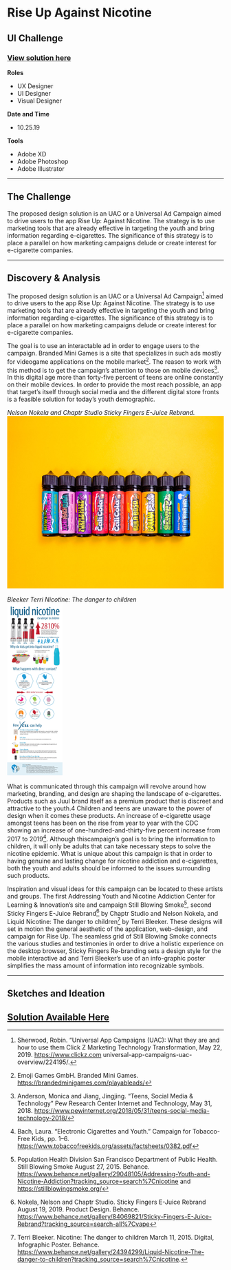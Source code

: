 # Rise Up Against Nicotine

## UI Challenge

### [View solution here](https://github.com/VngRay/Product-Design/blob/main/Rise%20Up%20Against%20Nicotine%20UI%20Challenge/Vang_Visual_Thesis_Design_Solution.pdf)

__Roles__
- UX Designer
- UI Designer
- Visual Designer

__Date and Time__
- 10.25.19

__Tools__
- Adobe XD
- Adobe Photoshop
- Adobe Illustrator

---

## The Challenge

The proposed design solution is an UAC or a Universal Ad Campaign aimed to drive users to the app Rise Up: Against Nicotine. The strategy is to use marketing tools that are already effective in targeting the youth and bring information regarding e-cigarettes. The significance of this strategy is to place a parallel on how marketing campaigns delude or create interest for e-cigarette companies.

---

## Discovery & Analysis

The proposed design solution is an UAC or a Universal Ad Campaign[^1] aimed to drive users to the app Rise Up: Against Nicotine. The strategy is to use marketing tools that are already effective in targeting the youth and bring information regarding e-cigarettes. The significance of this strategy is to place a parallel on how marketing campaigns delude or create interest for e-cigarette
companies.

[^1]:Sherwood, Robin. “Universal App Campaigns (UAC): What they are and how to use them Click Z Marketing Technology Transformation, May 22, 2019. https://www.clickz.com universal-app-campaigns-uac-overview/224195/.

The goal is to use an interactable ad in order to engage users to the campaign. Branded Mini Games is a site that specializes in such ads mostly for videogame
applications on the mobile market[^2]. The reason to work with this method is to get the campaign’s attention to those on mobile devices[^3]. In this digital age more than forty-five percent of teens are online constantly on their mobile devices. In order to provide the most reach possible, an app that target’s itself
through social media and the different digital store fronts is a feasible solution for today’s youth demographic.

[^2]:Emoji Games GmbH. Branded Mini Games. https://brandedminigames.com/playableads/

[^3]:Anderson, Monica and Jiang, Jingjing. “Teens, Social Media & Technology” Pew Research Center Internet and Technology, May 31, 2018. https://www.pewinternet.org/2018/05/31/teens-social-media-technology-2018/

<i>Nelson Nokela and Chaptr Studio Sticky Fingers E-Juice Rebrand.</i>
<img src="assets/images/f35c2a84069821.5d5a0c43375c0.jpg" alt="A lineup of vape bottles." height="400" width="auto">

<i>Bleeker Terri Nicotine: The danger to children</i>
<br>
<img src="assets/images/2f06dd24394299.5633373ea0abd.jpg" alt="An infographic poster detailing the dangers of nicotine to children." height="400" width="auto">

What is communicated through this campaign will revolve around how marketing, branding, and design are shaping the landscape of e-cigarettes.
Products such as Juul brand itself as a premium product that is discreet and attractive to the youth.4 Children and teens are unaware to the power of design when it comes these products. An increase of e-cigarette usage amongst teens has been on the rise from year to year with the CDC showing an increase of one-hundred-and-thirty-five percent increase from 2017 to 2019[^5]. Although thiscampaign’s goal is to bring the information to children, it will only be adults that can take necessary steps to solve the nicotine epidemic. What is unique about this campaign is that in order to having genuine and lasting change for nicotine
addiction and e-cigarettes, both the youth and adults should be informed to the issues surrounding such products.

[^4]:Chen, Angus. “Teenagers Embrace JUUL, Saying It’s Discreet Enough To Vape In Class” National Public Radio, December 4, 2017. https://www.npr.org/sections/healthshots/2017/12/04/568273801/teenagers-embrace-juul-saying-its-discreet-enough-to-vape-inclass

[^5]:Bach, Laura. “Electronic Cigarettes and Youth.” Campaign for Tobacco-Free Kids, pp. 1–6. https://www.tobaccofreekids.org/assets/factsheets/0382.pdf

Inspiration and visual ideas for this campaign can be located to these artists and groups. The first Addressing Youth and Nicotine Addiction Center for
Learning & Innovation’s site and campaign Still Blowing Smoke[^6], second Sticky Fingers E-Juice Rebrand[^7] by Chaptr Studio and Nelson Nokela, and Liquid
Nicotine: The danger to children[^8] by Terri Bleeker. These designs will set in motion the general aesthetic of the application, web-design, and campaign for
Rise Up. The seamless grid of Still Blowing Smoke connects the various studies and testimonies in order to drive a holistic experience on the desktop browser,
Sticky Fingers Re-branding sets a design style for the mobile interactive ad and Terri Bleeker’s use of an info-graphic poster simplifies the mass amount of information into recognizable symbols.

[^6]:Population Health Division San Francisco Department of Public Health. Still Blowing Smoke August 27, 2015. Behance. https://www.behance.net/gallery/29048105/Addressing-Youth-and-Nicotine-Addiction?tracking_source=search%7Cnicotine and https://stillblowingsmoke.org/

[^7]:Nokela, Nelson and Chaptr Studio. Sticky Fingers E-Juice Rebrand August 19, 2019. Product Design. Behance. https://www.behance.net/gallery/84069821/Sticky-Fingers-E-Juice-Rebrand?tracking_source=search-all%7Cvape

[^8]:Terri Bleeker. Nicotine: The danger to children March 11, 2015. Digital, Infographic Poster. Behance. https://www.behance.net/gallery/24394299/Liquid-Nicotine-The-danger-to-children?tracking_source=search%7Cnicotine.

---

## Sketches and Ideation



## [Solution Available Here](https://github.com/VngRay/Product-Design/blob/main/Rise%20Up%20Against%20Nicotine%20UI%20Challenge/Vang_Visual_Thesis_Design_Solution.pdf)
